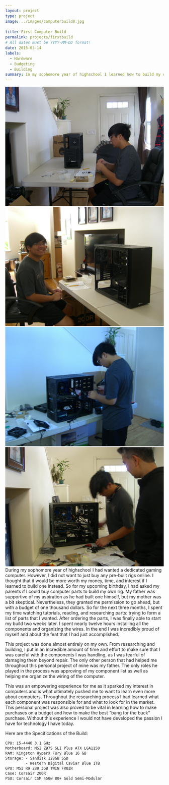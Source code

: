 ```yaml
---
layout: project
type: project
image: ../images/computerbuild8.jpg
      
title: First Computer Build
permalink: projects/firstbuild
# All dates must be YYYY-MM-DD format!
date: 2015-03-14
labels:
  - Hardware
  - Budgeting
  - Building
summary: In my sophomore year of highschool I learned how to build my own computer.
---
```


<div class="ui small rounded images">
  <img src="../images/computerbuild1.JPG">
  <img src="../images/computerbuild2.jpg">
  <img src="../images/computerbuild5.JPG">
  <img src="../images/computerbuild6.JPG">
</div>
During my sophomore year of highschool I had wanted a dedicated gaming computer. However, I did not want to just buy any pre-built rigs 
online. I thought that it would be more worth my money, time, and interest if I learned to build one instead. So for my upcoming 
birthday, I had asked my parents if I could buy computer parts to build my own rig. My father was supportive of my aspiration as he had 
built one himself, but my mother was a bit skeptical. Nevertheless, they granted me permission to go ahead, but with a budget of one 
thousand dollars. So for the next three months, I spent my time watching tutorials, reading, and researching parts: trying to form a 
list of parts that I wanted. After ordering the parts, I was finally able to start my build two weeks later. I spent nearly twelve hours 
installing all the components and organizing the wires. In the end I was incredibly proud of myself and about the feat that I had 
just accomplished.

This project was done almost entirely on my own. From researching and building, I put in an incredible amount of time and effort to make 
sure that I was careful with the components I was handling, as I was fearful of damaging them beyond repair. The only other person that 
had helped me throughout this personal project of mine was my father. The only roles he played in the process was approving of my
component list as well as helping me organize the wiring of the computer. 

This was an empowering experience for me as it sparked my interest in computers and is what ultimately pushed me to want to learn even
more about computers. Throughout the researching process I had learned what each component was responsible for and what to look for in
the market. This personal project was also proved to be vital in learning how to make purchases on a budget and how to make the best 
"bang for the buck" purchase. Without this experience I would not have developed the passion I have for technology I have today. 



Here are the Specifications of the Build:

```
CPU: i5-4440 3.1 GHz
Motherboard: MSI Z97S SLI Plus ATX LGA1150
RAM: Kingston HyperX Fury Blue 16 GB
Storage: - Sandisk 128GB SSD
         - Western Digital Caviar Blue 1TB
GPU: MSI R9 280 3GB TWIN FROZR
Case: Corsair 200R
PSU: Corsair CSM 450w 80+ Gold Semi-Modular
```



